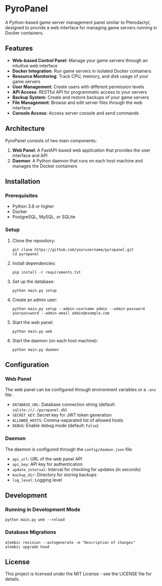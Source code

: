 # PyroPanel

A Python-based game server management panel similar to Pterodactyl, designed to provide a web interface for managing game servers running in Docker containers.

## Features

- **Web-based Control Panel**: Manage your game servers through an intuitive web interface
- **Docker Integration**: Run game servers in isolated Docker containers
- **Resource Monitoring**: Track CPU, memory, and disk usage of your game servers
- **User Management**: Create users with different permission levels
- **API Access**: RESTful API for programmatic access to your servers
- **Backup System**: Create and restore backups of your game servers
- **File Management**: Browse and edit server files through the web interface
- **Console Access**: Access server console and send commands

## Architecture

PyroPanel consists of two main components:

1. **Web Panel**: A FastAPI-based web application that provides the user interface and API
2. **Daemon**: A Python daemon that runs on each host machine and manages the Docker containers

## Installation

### Prerequisites

- Python 3.8 or higher
- Docker
- PostgreSQL, MySQL, or SQLite

### Setup

1. Clone the repository:
   ```
   git clone https://github.com/yourusername/pyropanel.git
   cd pyropanel
   ```

2. Install dependencies:
   ```
   pip install -r requirements.txt
   ```

3. Set up the database:
   ```
   python main.py setup
   ```

4. Create an admin user:
   ```
   python main.py setup --admin-username admin --admin-password yourpassword --admin-email admin@example.com
   ```

5. Start the web panel:
   ```
   python main.py web
   ```

6. Start the daemon (on each host machine):
   ```
   python main.py daemon
   ```

## Configuration

### Web Panel

The web panel can be configured through environment variables or a `.env` file:

- `DATABASE_URL`: Database connection string (default: `sqlite:///./pyropanel.db`)
- `SECRET_KEY`: Secret key for JWT token generation
- `ALLOWED_HOSTS`: Comma-separated list of allowed hosts
- `DEBUG`: Enable debug mode (default: `False`)

### Daemon

The daemon is configured through the `config/daemon.json` file:

- `api_url`: URL of the web panel API
- `api_key`: API key for authentication
- `update_interval`: Interval for checking for updates (in seconds)
- `backup_dir`: Directory for storing backups
- `log_level`: Logging level

## Development

### Running in Development Mode

```
python main.py web --reload
```

### Database Migrations

```
alembic revision --autogenerate -m "Description of changes"
alembic upgrade head
```

## License

This project is licensed under the MIT License - see the LICENSE file for details.
